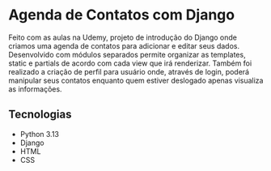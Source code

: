 # Agenda de Contatos com Django

Feito com as aulas na Udemy, projeto de introdução do Django onde criamos uma agenda de contatos para adicionar e editar seus dados. Desenvolvido com módulos separados permite organizar as templates, static e partials de acordo com cada view que irá renderizar. Também foi realizado a criação de perfil para usuário onde, através de login, poderá manipular seus contatos enquanto quem estiver deslogado apenas visualiza as informações.

## Tecnologias

* Python 3.13
* Django
* HTML
* CSS

